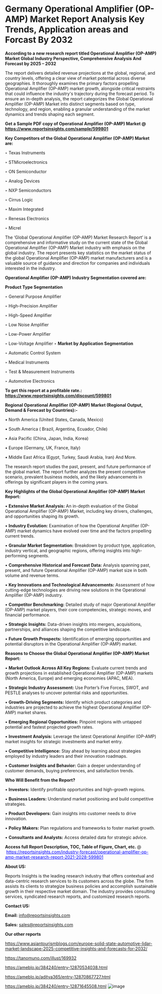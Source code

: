 # Germany Operational Amplifier (OP-AMP) Market Report Analysis Key Trends, Application areas and Forcast By 2032

<strong>According to a new research report titled Operational Amplifier (OP-AMP) Market Global Industry Perspective, Comprehensive Analysis And Forecast by 2025 – 2032</strong>

The report delivers detailed revenue projections at the global, regional, and country levels, offering a clear view of market potential across diverse geographies. It thoroughly examines the primary factors propelling Operational Amplifier (OP-AMP) market growth, alongside critical restraints that could influence the industry's trajectory during the forecast period. To ensure an in-depth analysis, the report categorizes the Global Operational Amplifier (OP-AMP) Market into distinct segments based on type, technology, and region, enabling a granular understanding of the market dynamics and trends shaping each segment.

<strong>Get a Sample PDF copy of Operational Amplifier (OP-AMP) Market </strong><strong>@<a href=https://www.reportsinsights.com/sample/599801 style=color:#0000ff;> https://www.reportsinsights.com/sample/599801</a></strong></font>

<strong>Key Competitors of the Global Operational Amplifier (OP-AMP) Market are:</strong>

‣ Texas Instruments

‣ STMicroelectronics

‣ ON Semiconductor

‣ Analog Devices

‣ NXP Semiconductors

‣ Cirrus Logic

‣ Maxim Integrated

‣ Renesas Electronics

‣ Micrel

The ‘Global Operational Amplifier (OP-AMP) Market Research Report’ is a comprehensive and informative study on the current state of the Global Operational Amplifier (OP-AMP) Market industry with emphasis on the global industry. The report presents key statistics on the market status of the global Operational Amplifier (OP-AMP) market manufacturers and is a valuable source of guidance and direction for companies and individuals interested in the industry.

<strong>Operational Amplifier (OP-AMP) Industry Segmentation covered are:</strong>

<strong>Product Type Segmentation</strong>

‣ General Purpose Amplifier

‣ High-Precision Amplifier

‣ High-Speed Amplifier

‣ Low Noise Amplifier

‣ Low-Power Amplifier

‣ Low-Voltage Amplifier
‣ 
<strong>Market by Application Segmentation</strong>

‣ Automatic Control System

‣ Medical Instruments

‣ Test & Measurement Instruments

‣ Automotive Electronics

<strong>To get this report at a profitable rate.: <a href=https://www.reportsinsights.com/discount/599801 style=color:#0000ff;>https://www.reportsinsights.com/discount/599801</a></strong></font>

<strong>Regional Operational Amplifier (OP-AMP) Market (Regional Output, Demand &amp; Forecast by Countries):-</strong>

• North America (United States, Canada, Mexico)

• South America ( Brazil, Argentina, Ecuador, Chile)

• Asia Pacific (China, Japan, India, Korea)

• Europe (Germany, UK, France, Italy)

• Middle East Africa (Egypt, Turkey, Saudi Arabia, Iran) And More.

The research report studies the past, present, and future performance of the global market. The report further analyzes the present competitive scenario, prevalent business models, and the likely advancements in offerings by significant players in the coming years.

<strong>Key Highlights of the Global Operational Amplifier (OP-AMP) Market Report:</strong>

• <strong>Extensive Market Analysis:</strong> An in-depth evaluation of the Global Operational Amplifier (OP-AMP) Market, including key drivers, challenges, and opportunities shaping its growth.

• <strong>Industry Evolution:</strong> Examination of how the Operational Amplifier (OP-AMP) market dynamics have evolved over time and the factors propelling current trends.

• <strong>Granular Market Segmentation:</strong> Breakdown by product type, application, industry vertical, and geographic regions, offering insights into high-performing segments.

• <strong>Comprehensive Historical and Forecast Data:</strong> Analysis spanning past, present, and future Operational Amplifier (OP-AMP) market size in both volume and revenue terms.

• <strong>Key Innovations and Technological Advancements:</strong> Assessment of how cutting-edge technologies are driving new solutions in the Operational Amplifier (OP-AMP) industry.

• <strong>Competitor Benchmarking:</strong> Detailed study of major Operational Amplifier (OP-AMP) market players, their core competencies, strategic moves, and financial performance.

• <strong>Strategic Insights:</strong> Data-driven insights into mergers, acquisitions, partnerships, and alliances shaping the competitive landscape.

• <strong>Future Growth Prospects:</strong> Identification of emerging opportunities and potential disruptors in the Operational Amplifier (OP-AMP) market.

<strong>Reasons to Choose the Global Operational Amplifier (OP-AMP) Market Report:</strong>

• <strong>Market Outlook Across All Key Regions:</strong> Evaluate current trends and growth projections in established Operational Amplifier (OP-AMP) markets (North America, Europe) and emerging economies (APAC, MEA).

• <strong>Strategic Industry Assessment:</strong> Use Porter’s Five Forces, SWOT, and PESTLE analyses to uncover potential risks and opportunities.

• <strong>Growth-Driving Segments:</strong> Identify which product categories and industries are projected to achieve the highest Operational Amplifier (OP-AMP) market shares.

• <strong>Emerging Regional Opportunities:</strong> Pinpoint regions with untapped potential and fastest projected growth rates.

• <strong>Investment Analysis:</strong> Leverage the latest Operational Amplifier (OP-AMP) market insights for strategic investments and market entry.

• <strong>Competitive Intelligence:</strong> Stay ahead by learning about strategies employed by industry leaders and their innovation roadmaps.

• <strong>Customer Insights and Behavior:</strong> Gain a deeper understanding of customer demands, buying preferences, and satisfaction trends.

<strong>Who Will Benefit from the Report?</strong>

• <strong>Investors:</strong> Identify profitable opportunities and high-growth regions.

• <strong>Business Leaders:</strong> Understand market positioning and build competitive strategies.

• <strong>Product Developers:</strong> Gain insights into customer needs to drive innovation.

• <strong>Policy Makers:</strong> Plan regulations and frameworks to foster market growth.

• <strong>Consultants and Analysts:</strong> Access detailed data for strategic advice.
</ul>
<strong>Access full Report Description, TOC, Table of Figure, Chart, etc. </strong>@  <a href=https://reportsinsights.com/industry-forecast/operational-amplifier-op-amp-market-research-report-2021-2028-599801 style=color:#0000ff;>https://reportsinsights.com/industry-forecast/operational-amplifier-op-amp-market-research-report-2021-2028-599801</a></font>

<strong><strong>About US</strong>:</strong>

Reports Insights is the leading research industry that offers contextual and data-centric research services to its customers across the globe. The firm assists its clients to strategize business policies and accomplish sustainable growth in their respective market domain. The industry provides consulting services, syndicated research reports, and customized research reports.

<strong>Contact US:</strong>

<p class=""""><b>Email:</b> <a href=mailto:info@reportsinsights.com>info@reportsinsights.com</a></p>
<p class=""""><b>Sales:</b> <a href=mailto:sales@reportsinsights.com>sales@reportsinsights.com</a></p>

<strong>Our other reports</strong>

<a href=https://www.asiantourismblogs.com/europe-solid-state-automotive-lidar-market-landscape-2025-competitive-insights-and-forecasts-for-2032/>https://www.asiantourismblogs.com/europe-solid-state-automotive-lidar-market-landscape-2025-competitive-insights-and-forecasts-for-2032/</a>

<a href=https://tanomuno.com/illust/169932>https://tanomuno.com/illust/169932</a>

<a href=https://ameblo.jp/384240/entry-12870534038.html>https://ameblo.jp/384240/entry-12870534038.html</a>

<a href=https://ameblo.jp/aditya365/entry-12870867727.html>https://ameblo.jp/aditya365/entry-12870867727.html</a>

<a href=https://ameblo.jp/384240/entry-12871645508.html>https://ameblo.jp/384240/entry-12871645508.html</a>
![image](https://github.com/user-attachments/assets/2159023a-d701-4007-970a-c8f95e72e520)
